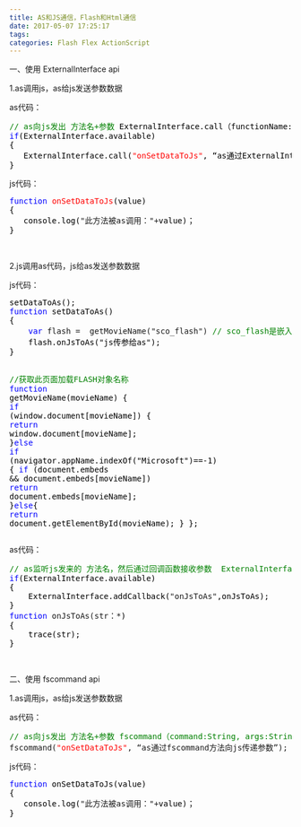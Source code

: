 ```yaml
---
title: AS和JS通信，Flash和Html通信
date: 2017-05-07 17:25:17
tags: 
categories: Flash Flex ActionScript
---
```


<!--more-->

一、使用 ExternalInterface api</p>
<p>1.as调用js，as给js发送参数数据</p>
<p>as代码：</p>
<div class="cnblogs_code">
<pre><span style="color: #008000">//</span><span style="color: #008000"> as向js发出 方法名+参数 <span style="color: #000000"><span style="color: #000000">ExternalInterface.call（functionName:String, ...parameters：*）<span style="color: #008000"><span style="color: #008000"> 方法名是字符串，参数可以是任何数据类型　　</span></span></span></span></span>
<span style="color: #0000ff">if</span><span style="color: #000000">(ExternalInterface.available) 
{ <br>   ExternalInterface.call(</span><span style="color: #ff0000">"onSetDataToJs"</span><span style="color: #000000">, “as通过ExternalInterface.call方法向js传递参数”);  <br>}</span></pre>
</div>
<p>js代码：</p>
<div class="cnblogs_code">
<pre><span style="color: #0000ff">function</span><span style="color: #000000"> <span style="color: #ff0000">onSetDataToJs</span>(value)
{
   console.log(</span>"此方法被as调用："+<span style="color: #000000">value</span><span style="color: #000000">)；
}</span></pre>
</div>
<p>&nbsp;</p>
<p>2.js调用as代码，js给as发送参数数据</p>
<p>js代码：</p>
<div class="cnblogs_code">
<pre><span style="color: #000000">setDataToAs();
</span><span style="color: #0000ff">function</span><span style="color: #000000"> setDataToAs()
{
    </span><span style="color: #0000ff">var</span> flash =  getMovieName("sco_flash") <span style="color: #008000">//</span><span style="color: #008000"> sco_flash是嵌入在html里的flash的id</span>
<span style="color: #000000">    flash.onJsToAs("js传参给as");
}

</span><span style="color: #008000">//</span><span style="color: #008000">获取此页面加载FLASH对象名称</span>
<span style="color: #0000ff">function</span><span style="color: #000000"> getMovieName(movieName)
 {
   </span><span style="color: #0000ff">if</span><span style="color: #000000"> (window.document[movieName])
   {
     </span><span style="color: #0000ff">return</span><span style="color: #000000"> window.document[movieName];
   }</span><span style="color: #0000ff">else</span> <span style="color: #0000ff">if</span> (navigator.appName.indexOf("Microsoft")==-1<span style="color: #000000">)
     {
      </span><span style="color: #0000ff">if</span> (document.embeds &amp;&amp;<span style="color: #000000"> document.embeds[movieName])
          </span><span style="color: #0000ff">return</span><span style="color: #000000"> document.embeds[movieName];
      }</span><span style="color: #0000ff">else</span><span style="color: #000000">{
          </span><span style="color: #0000ff">return</span><span style="color: #000000"> document.getElementById(movieName);
   }
 };</span></pre>
</div>
<p>as代码：</p>
<div class="cnblogs_code">
<pre><span style="color: #008000">//</span><span style="color: #008000"> as监听js发来的 方法名，然后通过回调函数接收参数  ExternalInterface.addCallback（functionName:String, closure:Function） 方法名是字符串，回调一个函数</span>
<span style="color: #0000ff">if</span><span style="color: #000000">(ExternalInterface.available)
{
    ExternalInterface.addCallback(</span>"onJsToAs"<span style="color: #000000">,onJsToAs);
}
</span><span style="color: #0000ff">function</span> onJsToAs(str：*<span style="color: #000000">)
{
    trace(str);
}  </span></pre>
</div>
<p>&nbsp;</p>
<p>二、使用 fscommand api</p>
<p>1.as调用js，as给js发送参数数据</p>
<p>as代码：</p>
<div class="cnblogs_code">
<pre><span style="color: #008000">//</span><span style="color: #008000"> as向js发出 方法名+参数 fscommand（command:String, args:String="") 命令是字符串，参数也只能是字符串</span>
fscommand(<span style="color: #ff0000">"onSetDataToJs"</span>, “as通过fscommand方法向js传递参数”);  </pre>
</div>
<p>js代码：</p>
<div class="cnblogs_code">
<pre><span style="color: #0000ff">function</span><span style="color: #000000"> onSetDataToJs(value)
{
   console.log(</span>"此方法被as调用："+<span style="color: #000000">value</span><span style="color: #000000">)；
}</span></pre>
</div>